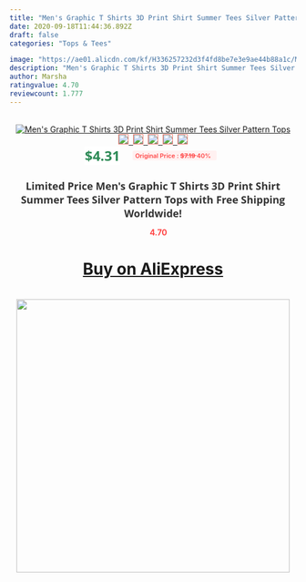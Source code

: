 ```yaml
---
title: "Men's Graphic T Shirts 3D Print Shirt Summer Tees Silver Pattern Tops"
date: 2020-09-18T11:44:36.892Z
draft: false
categories: "Tops & Tees"

image: "https://ae01.alicdn.com/kf/H336257232d3f4fd8be7e3e9ae44b88a1c/Men-s-Graphic-T-Shirts-3D-Print-Shirt-Summer-Tees-Silver-Pattern-Tops.jpg"
description: "Men's Graphic T Shirts 3D Print Shirt Summer Tees Silver Pattern Tops"
author: Marsha
ratingvalue: 4.70
reviewcount: 1.777
---
```

<br>
<div style="text-align: center;">
<a href="https://s.click.aliexpress.com/e/_9QzVO5" target="_blank" rel="nofollow noopener noreferrer"><img alt="Men's Graphic T Shirts 3D Print Shirt Summer Tees Silver Pattern Tops" class="magnifier-image" src="https://ae01.alicdn.com/kf/H336257232d3f4fd8be7e3e9ae44b88a1c/Men-s-Graphic-T-Shirts-3D-Print-Shirt-Summer-Tees-Silver-Pattern-Tops.jpg_640x640.jpg">
<br>
<img style="border:1px solid salmon" src="https://ae01.alicdn.com/kf/H336257232d3f4fd8be7e3e9ae44b88a1c/Men-s-Graphic-T-Shirts-3D-Print-Shirt-Summer-Tees-Silver-Pattern-Tops.jpg_120x120.jpg">&nbsp;&nbsp;<img style="border:1px solid salmon" src="https://ae01.alicdn.com/kf/H9b0700de74b84aefb16d18489bad28dat/Men-s-Graphic-T-Shirts-3D-Print-Shirt-Summer-Tees-Silver-Pattern-Tops.jpg_120x120.jpg">&nbsp;&nbsp;<img style="border:1px solid salmon" src="_120x120.jpg">&nbsp;&nbsp;<img style="border:1px solid salmon" src="_120x120.jpg">&nbsp;&nbsp;<img style="border:1px solid salmon" src="_120x120.jpg"></a></div><br0>
<div style="text-align: center;"><span style="background-color: white; border: 0px; box-sizing: border-box; color: seagreen; display: inline-block; font-family: &quot;open sans&quot; , &quot;arial&quot; , &quot;helvetica&quot; , sans-serif , &quot;heiti&quot;; font-size: 24px; font-stretch: inherit; font-weight: 700; line-height: inherit; margin: 0px 10px 0px 0px; padding: 0px; vertical-align: middle;">$4.31 </span>
<span style="background: rgb(255 , 241 , 241); border-radius: 3px; border: 0px; box-sizing: border-box; color: #ff4747; display: inline-block; font-family: inherit; font-size: 12px; font-stretch: inherit; font-style: inherit; font-variant: inherit; font-weight: 600; line-height: inherit; margin: 0px; padding: 2px 5px; transform: scale(0.9); vertical-align: middle;">Original Price : <b style="text-decoration: line-through;">$7.19 </b> 40%&nbsp;&nbsp;</span></div>
<h1 style="color: #333333; display: inline-block; font-family: &quot;open sans&quot; , &quot;arial&quot; , &quot;helvetica&quot; , sans-serif , &quot;heiti&quot;; font-size: 18px; font-stretch: inherit; font-weight: 700; text-align: center;">Limited Price Men's Graphic T Shirts 3D Print Shirt Summer Tees Silver Pattern Tops with Free Shipping Worldwide!</h1>
<div style="color: #ff4747; text-align: center;">
<img src="https://4.bp.blogspot.com/-M0ZcTcb-5uY/XleCXlxnR4I/AAAAAAAAAEc/OrjgMkXV1oMQFaCRZj5HQwOCBcu3w1FegCPcBGAYYCw/s1600/star.png" style="height: 15px;">&nbsp;<b>4.70</b></div>
<div class="button_cont" align="center"><a class="buynow_a" href="https://s.click.aliexpress.com/e/_9QzVO5" target="_blank" rel="nofollow noopener noreferrer"><H1>Buy on AliExpress</H1></a></div><br>
<div class="separator" style="clear: both; text-align: center;">
<img src="https://lh3.googleusercontent.com/-pTy5HemUv9M/XlePHvY0dAI/AAAAAAAAAE4/0nX5iRUoIWY8eMW9Dpxeirr157OZliDIgCLcBGAsYHQ/s1600/badge.gif" width="480">
</div>
